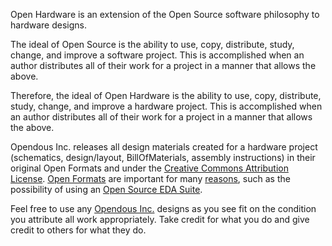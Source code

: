 Open Hardware is an extension of the Open Source software philosophy to hardware designs.

The ideal of Open Source is the ability to use, copy, distribute, study, change, and improve a software project.  This is accomplished when an author distributes all of their work for a project in a manner that allows the above.

Therefore, the ideal of Open Hardware is the ability to use, copy, distribute, study, change, and improve a hardware project.  This is accomplished when an author distributes all of their work for a project in a manner that allows the above.

Opendous Inc. releases all design materials created for a hardware project (schematics, design/layout, BillOfMaterials, assembly instructions) in their original Open Formats and under the [Creative Commons Attribution License](http://creativecommons.org/licenses/by/3.0/).  [Open Formats](http://en.wikipedia.org/wiki/Open_format) are important for many [reasons](http://www.openformats.org/), such as the possibility of using an [Open Source EDA Suite](http://sourceforge.net/projects/kicad/).

Feel free to use any [Opendous Inc.](http://www.opendous.org) designs as you see fit on the condition you attribute all work appropriately.  Take credit for what you do and give credit to others for what they do.